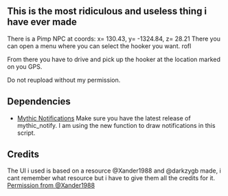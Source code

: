 ## This is the most ridiculous and useless thing i have ever made
There is a Pimp NPC at coords: x= 130.43, y= -1324.84, z= 28.21
There you can open a menu where you can select the hooker you want. rofl

From there you have to drive and pick up the hooker at the location marked on you GPS.

Do not reupload without my permission.

## Dependencies
- [Mythic Notifications](https://forum.fivem.net/t/dev-resource-mythic-notifications/587071)
Make sure you have the latest release of mythic_notify. I am using the new function to draw notifications in this script.

## Credits
The UI i used is based on a resource @Xander1988 and @darkzygb made, i cant remember what resource but i have to give them all the credits for it. 
[Permission from @Xander1988](https://gyazo.com/82d85ab00b0da45578c52f217aa55626)
 
